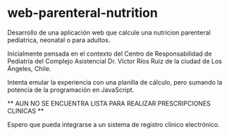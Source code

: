 # web-parenteral-nutrition

Desarrollo de una aplicación web que calcule una nutricion parenteral pediatrica, neonatal o para adultos.

Inicialmente pensada en el contexto del Centro de Responsabilidad de Pediatría del Complejo Asistencial Dr. Víctor Ríos Ruiz de la ciudad de Los Ángeles, Chile.

Intenta emular la experiencia con una planilla de cálculo, pero sumando la potencia de la programación en JavaScript.

** AUN NO SE ENCUENTRA LISTA PARA REALIZAR PRESCRIPCIONES CLINICAS **

Espero que pueda integrarse a un sistema de registro clinico electrónico.
